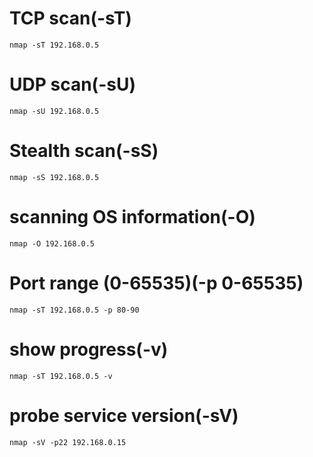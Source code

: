 # TCP scan(-sT)
```
nmap -sT 192.168.0.5
```

# UDP scan(-sU)
```
nmap -sU 192.168.0.5
```

# Stealth scan(-sS)
```
nmap -sS 192.168.0.5
```


# scanning OS information(-O)
```
nmap -O 192.168.0.5
```

# Port range (0-65535)(-p 0-65535)
```
nmap -sT 192.168.0.5 -p 80-90
```


# show progress(-v)
```
nmap -sT 192.168.0.5 -v
```


# probe service version(-sV)
```
nmap -sV -p22 192.168.0.15
```
